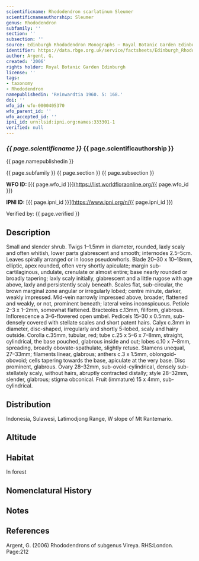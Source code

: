 ```yaml
---
scientificname: Rhododendron scarlatinum Sleumer
scientificnameauthorship: Sleumer
genus: Rhododendron
subfamily: ''
section: ''
subsection: ''
source: Edinburgh Rhododendron Monographs – Royal Botanic Garden Edinburgh
identifier: https://data.rbge.org.uk/service/factsheets/Edinburgh_Rhododendron_Monographs.xhtml
author: Argent, G.
created: '2006'
rights holder: Royal Botanic Garden Edinburgh
license: ''
tags:
- taxonomy
- Rhododendron
namepublishedin: 'Reinwardtia 1960. 5: 168.'
doi: ''
wfo_id: wfo-0000405370
wfo_parent_id: ''
wfo_accepted_id: ''
ipni_id: urn:lsid:ipni.org:names:333301-1
verified: null
---
```

### _{{ page.scientificname }}_ {{ page.scientificauthorship }}
 {{ page.namepublishedin }}

{{ page.subfamily }} {{ page.section }} {{ page.subsection }}

**WFO ID:** [{{ page.wfo_id }}](https://list.worldfloraonline.org/{{ page.wfo_id }})

**IPNI ID:** [{{ page.ipni_id }}](https://www.ipni.org/n/{{ page.ipni_id }})

Verified by: {{ page.verified }}



## Description
Small and slender shrub. Twigs 1–1.5mm in diameter, rounded, laxly scaly and often whitish, lower parts glabrescent and smooth; internodes 2.5–5cm. Leaves spirally arranged or in loose pseudowhorls. Blade 20–30 x 10–18mm, elliptic, apex rounded, often very shortly apiculate; margin sub-cartilaginous, undulate, crenulate or almost entire; base nearly rounded or broadly tapering; laxly scaly initially, glabrescent and a little rugose with age above, laxly and persistently scaly beneath. Scales flat, sub-circular, the brown marginal zone angular or irregularly lobed; centre minute, darker, weakly impressed. Mid-vein narrowly impressed above, broader, flattened and weakly, or not, prominent beneath; lateral veins inconspicuous. Petiole 2–3 x 1–2mm, somewhat flattened. Bracteoles c.13mm, filiform, glabrous. Inflorescence a 3–6-flowered open umbel. Pedicels 15–30 x 0.5mm, sub-densely covered with stellate scales and short patent hairs. Calyx c.3mm in diameter, disc-shaped, irregularly and shortly 5-lobed, scaly and hairy outside. Corolla c.35mm, tubular, red; tube c.25 x 5–6 x 7–8mm, straight, cylindrical, the base pouched, glabrous inside and out; lobes c.10 x 7–8mm, spreading, broadly obovate-spathulate, slightly retuse. Stamens unequal, 27–33mm; filaments linear, glabrous; anthers c.3 x 1.5mm, oblongoid-obovoid; cells tapering towards the base, apiculate at the very base. Disc prominent, glabrous. Ovary 28–32mm, sub-ovoid-­cylindrical, densely sub-stellately scaly, without hairs, abruptly contracted distally; style 28–32mm, slender, glabrous; stigma obconical. Fruit (immature) 15 x 4mm, sub-cylindrical.

## Distribution
Indonesia, Sulawesi, Latimodjong Range, W slope of Mt Rantemario.

## Altitude


## Habitat
In forest

## Nomenclatural History

                       
## Notes


## References

Argent, G. (2006) Rhododendrons of subgenus Vireya. RHS:London. Page:212
